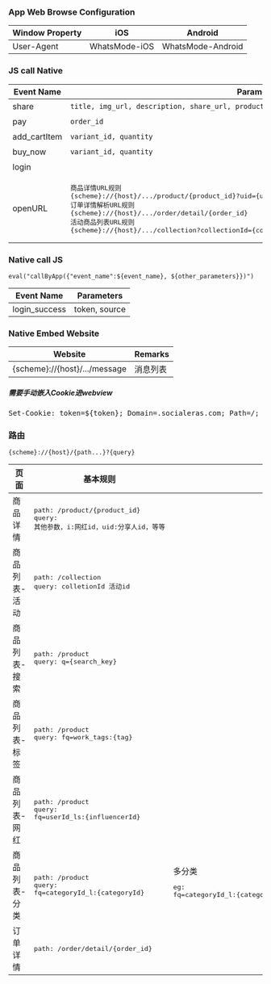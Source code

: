 ### App Web Browse Configuration

| Window Property | iOS  | Android |
|---|---|---|
|User-Agent|WhatsMode-iOS|WhatsMode-Android|

### JS call Native

| Event Name | Parameters | Remarks | 
|---|---|---|
| share | `title, img_url, description, share_url, product_id` | 分享 |
| pay | `order_id` | 支付|
| add_cartItem | `variant_id, quantity` | 加购 |
| buy_now | `variant_id, quantity` | 立即购买 |
| login | | 登录/注册|
| openURL | <pre>商品详情URL规则 {scheme}://{host}/.../product/{product_id}?uid={user_id}&i={influencer_id}&...{other_parameters}<br/>订单详情解析URL规则 {scheme}://{host}/.../order/detail/{order_id}<br/>活动商品列表URL规则 {scheme}://{host}/.../collection?collectionId={collection_id}</pre> |<pre>商品详情<br/>订单详情<br/>活动商品列表</pre>|

### Native call JS
`eval("callByApp({"event_name":${event_name}, ${other_parameters}})")`

| Event Name | Parameters |
|---|---|
|login_success|token, source|


### Native Embed Website
| Website | Remarks |
|---|---|
|{scheme}://{host}/.../message|消息列表|

<h5>需要手动嵌入Cookie进webview</h5>
<pre>
Set-Cookie: token=${token}; Domain=.socialeras.com; Path=/; language=${language}; currencyCode=${currencyCode}; countryCode=${countryCode}; clinetId=${UUID_String};
</pre>

### 路由
`{scheme}://{host}/{path...}?{query}`

| 页面 | 基本规则 | |
|---|---|---|
|商品详情|<pre>path: /product/{product_id}<br/>query: 其他参数，i:网红id，uid:分享人id，等等</pre>||
|商品列表-活动|<pre>path: /collection<br/>query: colletionId 活动id</pre>||
|商品列表-搜索|<pre>path: /product<br/>query: q={search_key}</pre>||
|商品列表-标签|<pre>path: /product<br/>query: fq=work_tags:{tag}</pre>||
|商品列表-网红|<pre>path: /product<br/>query: fq=userId_ls:{influencerId}</pre>||
|商品列表-分类|<pre>path: /product<br/>query: fq=categoryId_l:{categoryId}</pre>|多分类<pre>eg:<br/>fq=categoryId_l:{categoryId_1},categoryId_l:{categoryId_2}</pre>|
|订单详情|<pre>path: /order/detail/{order_id}</pre>||